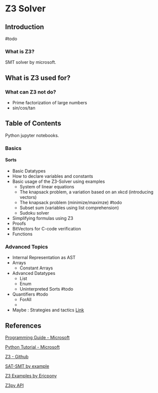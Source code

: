 # Z3 Solver

## Introduction
#todo
### What is Z3?

SMT solver by microsoft.

## What is Z3 used for?


### What can Z3 not do?

- Prime factorization of large numbers
- sin/cos/tan

## Table of Contents
Python jupyter notebooks.
### Basics
#### Sorts
- Basic Datatypes
- How to declare variables and constants
- Basic usage of the Z3-Solver using examples
  - System of linear equations
  - The knapsack problem, a variation based on an xkcd (introducing vectors)
  - The knapsack problem (minimize/maximze) #todo
  - Subset sum (variables using list comprehension)
  - Sudoku solver
- Simplifying formulas using Z3
- Proofs
- BitVectors for C-code verification
- Functions

### Advanced Topics
- Internal Representation as AST
- Arrays
  - Constant Arrays
- Advanced Datatypes
  - List
  - Enum
  - Uninterpreted Sorts #todo
- Quantifiers #todo
  - ForAll
  - 
- Maybe : Strategies and tactics [Link](https://ericpony.github.io/z3py-tutorial/strategies-examples.htm)

## References
[Programming Guide - Microsoft](https://z3prover.github.io/papers/programmingz3.html)

[Python Tutorial - Microsoft](https://microsoft.github.io/z3guide/programming/Z3%20Python%20-%20Readonly/Introduction)

[Z3 - Github](https://github.com/Z3Prover/z3)

[SAT-SMT by example](https://smt.st/SAT_SMT_by_example.pdf)

[Z3 Examples by Ericpony](https://ericpony.github.io/z3py-tutorial/guide-examples.htm)

[Z3py API](https://z3prover.github.io/api/html/namespacez3py.html)